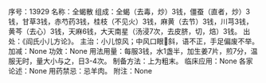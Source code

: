 序号：13929
名称：全蝎散
组成：全蝎（去毒，炒）3钱，僵蚕（直者，炒）3钱，甘草3钱，赤芍药3钱，桂枝（不见火）3钱，麻黄（去节）3钱，川芎3钱，黄芩（去心）3钱，天麻6钱，大天南星（汤浸7次，去皮脐，切，焙）3钱。
出处：《阎氏小儿方论》。
主治：小儿惊风；中风口眼斜，语不正，手足偏废不举。
加减：None
功效：None
用法用量：每服3钱，水1盏半，加生姜7片，煎7分，温服无时，量大小与之，日3-4次。
制备方法：上为粗末。
临床应用：None
各家论述：None
用药禁忌：忌羊肉。
附注：None
